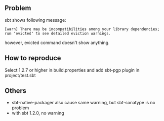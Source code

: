 ## Problem

sbt shows following message:

```
[warn] There may be incompatibilities among your library dependencies; run 'evicted' to see detailed eviction warnings.
```

however, evicted command doesn't show anything.

## How to reproduce

Select 1.2.7 or higher in build.properties and add sbt-pgp plugin in project/test.sbt

## Others

* sbt-native-packager also cause same warning, but sbt-sonatype is no problem
* with sbt 1.2.0, no warning
